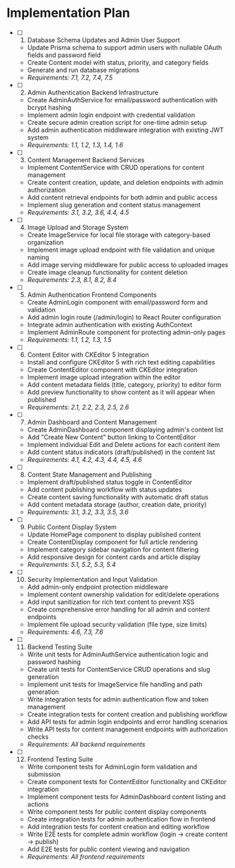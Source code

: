 # Implementation Plan

- [ ] 1. Database Schema Updates and Admin User Support

  - Update Prisma schema to support admin users with nullable OAuth fields and password field
  - Create Content model with status, priority, and category fields
  - Generate and run database migrations
  - _Requirements: 7.1, 7.2, 7.4, 7.5_

- [ ] 2. Admin Authentication Backend Infrastructure

  - Create AdminAuthService for email/password authentication with bcrypt hashing
  - Implement admin login endpoint with credential validation
  - Create secure admin creation script for one-time admin setup
  - Add admin authentication middleware integration with existing JWT system
  - _Requirements: 1.1, 1.2, 1.3, 1.4, 1.6_

- [ ] 3. Content Management Backend Services

  - Implement ContentService with CRUD operations for content management
  - Create content creation, update, and deletion endpoints with admin authorization
  - Add content retrieval endpoints for both admin and public access
  - Implement slug generation and content status management
  - _Requirements: 3.1, 3.2, 3.6, 4.4, 4.5_

- [ ] 4. Image Upload and Storage System

  - Create ImageService for local file storage with category-based organization
  - Implement image upload endpoint with file validation and unique naming
  - Add image serving middleware for public access to uploaded images
  - Create image cleanup functionality for content deletion
  - _Requirements: 2.3, 8.1, 8.2, 8.4_

- [ ] 5. Admin Authentication Frontend Components

  - Create AdminLogin component with email/password form and validation
  - Add admin login route (/admin/login) to React Router configuration
  - Integrate admin authentication with existing AuthContext
  - Implement AdminRoute component for protecting admin-only pages
  - _Requirements: 1.1, 1.2, 1.3, 1.5_

- [ ] 6. Content Editor with CKEditor 5 Integration

  - Install and configure CKEditor 5 with rich text editing capabilities
  - Create ContentEditor component with CKEditor integration
  - Implement image upload integration within the editor
  - Add content metadata fields (title, category, priority) to editor form
  - Add preview functionality to show content as it will appear when published
  - _Requirements: 2.1, 2.2, 2.3, 2.5, 2.6_

- [ ] 7. Admin Dashboard and Content Management

  - Create AdminDashboard component displaying admin's content list
  - Add "Create New Content" button linking to ContentEditor
  - Implement individual Edit and Delete actions for each content item
  - Add content status indicators (draft/published) in the content list
  - _Requirements: 4.1, 4.2, 4.3, 4.4, 4.5, 4.6_

- [ ] 8. Content State Management and Publishing

  - Implement draft/published status toggle in ContentEditor
  - Add content publishing workflow with status updates
  - Create content saving functionality with automatic draft status
  - Add content metadata storage (author, creation date, priority)
  - _Requirements: 3.1, 3.2, 3.3, 3.5, 3.6_

- [ ] 9. Public Content Display System

  - Update HomePage component to display published content
  - Create ContentDisplay component for full article rendering
  - Implement category sidebar navigation for content filtering
  - Add responsive design for content cards and article display
  - _Requirements: 5.1, 5.2, 5.3, 5.4_

- [ ] 10. Security Implementation and Input Validation

  - Add admin-only endpoint protection middleware
  - Implement content ownership validation for edit/delete operations
  - Add input sanitization for rich text content to prevent XSS
  - Create comprehensive error handling for all admin and content endpoints
  - Implement file upload security validation (file type, size limits)
  - _Requirements: 4.6, 7.3, 7.6_

- [ ] 11. Backend Testing Suite

  - Write unit tests for AdminAuthService authentication logic and password hashing
  - Create unit tests for ContentService CRUD operations and slug generation
  - Implement unit tests for ImageService file handling and path generation
  - Write integration tests for admin authentication flow and token management
  - Create integration tests for content creation and publishing workflow
  - Add API tests for admin login endpoints and error handling scenarios
  - Write API tests for content management endpoints with authorization checks
  - _Requirements: All backend requirements_

- [ ] 12. Frontend Testing Suite
  - Write component tests for AdminLogin form validation and submission
  - Create component tests for ContentEditor functionality and CKEditor integration
  - Implement component tests for AdminDashboard content listing and actions
  - Write component tests for public content display components
  - Create integration tests for admin authentication flow in frontend
  - Add integration tests for content creation and editing workflow
  - Write E2E tests for complete admin workflow (login → create content → publish)
  - Add E2E tests for public content viewing and navigation
  - _Requirements: All frontend requirements_
